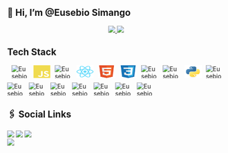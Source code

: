 ## 👋 Hi, I’m @Eusebio Simango


<div align="center">
  <a href="https://github.com/EusebioSimango">
    <img height="180em" src="https://github-readme-stats.vercel.app/api?username=EusebioSimango&show_icons=true&theme=dracula&include_all_commits=true&count_private=true"/>
    <img height="180em" src="https://github-readme-stats.vercel.app/api/top-langs/?username=EusebioSimango&layout=compact&langs_count=7&theme=dracula"/>
  </a>
</div>

## Tech Stack

<div style="display: flex; gap: 10px; flex-wrap: wrap;"><br>
  <img src="https://cdn.jsdelivr.net/gh/devicons/devicon/icons/nodejs/nodejs-original.svg"  height="30" width="40" align="center" alt="Eusebio-NodeJs"/>
  <img align="center" alt="Eusebio-Js" height="30" width="40" src="https://raw.githubusercontent.com/devicons/devicon/master/icons/javascript/javascript-plain.svg"/>
  <img src="https://cdn.jsdelivr.net/gh/devicons/devicon/icons/jquery/jquery-original.svg"  height="30" width="40" align="center" alt="Eusebio-jQuery"/>
  <img align="center" alt="Eusebio-React" height="30" width="40" src="https://raw.githubusercontent.com/devicons/devicon/master/icons/react/react-original.svg"/>
  <img align="center" alt="Eusebio-HTML" height="30" width="40" src="https://raw.githubusercontent.com/devicons/devicon/master/icons/html5/html5-original.svg"/>
  <img align="center" alt="Eusebio-CSS" height="30" width="40" src="https://raw.githubusercontent.com/devicons/devicon/master/icons/css3/css3-original.svg"/>
  <img src="https://cdn.jsdelivr.net/gh/devicons/devicon/icons/sass/sass-original.svg"  height="30" width="40" align="center" alt="Eusebio-Sass"/>
  <img src="https://cdn.jsdelivr.net/gh/devicons/devicon/icons/bootstrap/bootstrap-original.svg"  height="30" width="40" align="center" alt="Eusebio-Bootstrap"/>
  <img align="center" alt="Eusebio-Python" height="30" width="40" src="https://raw.githubusercontent.com/devicons/devicon/master/icons/python/python-original.svg"/>
  <img src="https://cdn.jsdelivr.net/gh/devicons/devicon/icons/django/django-plain.svg"  height="30" width="40" align="center" alt="Eusebio-Django"/>
  <img src="https://cdn.jsdelivr.net/gh/devicons/devicon/icons/linux/linux-original.svg"  height="30" width="40" align="center" alt="Eusebio-Linux"/>
  <img src="https://cdn.jsdelivr.net/gh/devicons/devicon/icons/vscode/vscode-original.svg"  height="30" width="40" align="center" alt="Eusebio-Code"/>
  <img src="https://cdn.jsdelivr.net/gh/devicons/devicon/icons/git/git-original.svg"  height="30" width="40" align="center" alt="Eusebio-Git"/>
  <img src="https://cdn.jsdelivr.net/gh/devicons/devicon/icons/github/github-original.svg"  height="30" width="40" align="center" alt="Eusebio-GitHub"/>
  <img src="https://cdn.jsdelivr.net/gh/devicons/devicon/icons/apache/apache-original.svg"  height="30" width="40" align="center" alt="Eusebio-Apache"/>
  <img src="https://cdn.jsdelivr.net/gh/devicons/devicon/icons/php/php-original.svg"  height="30" width="40" align="center" alt="Eusebio-PHP"/>
  <img src="https://cdn.jsdelivr.net/gh/devicons/devicon/icons/mysql/mysql-original.svg"  height="30" width="40" align="center" alt="Eusebio-MySql"/>
  
  
</div>
  
  ## 🖇️ Social Links
  
  <div>
    <a href="https://instagram.com/eusimangooficial" target="_blank"><img src="https://img.shields.io/badge/-Instagram-%23E4405F?style=for-the-badge&logo=instagram&logoColor=white" target="_blank"></a>
    <a href = "mailto:eusebiosimango14@gmail.com"><img src="https://img.shields.io/badge/-Gmail-%23333?style=for-the-badge&logo=gmail&logoColor=white" target="_blank"></a>
    <a href="https://https://www.linkedin.com/in/eus%C3%A9bio-simango-36b994233/" target="_blank"><img src="https://img.shields.io/badge/-LinkedIn-%230077B5?style=for-the-badge&logo=linkedin&logoColor=white" target="_blank"></a>
  
  
   <!-- ![Snake animation](https://github.com/Eu23b10/Eu23b10/blob/output/github-contribution-grid-snake.svg) -->
  </div>
    <a href="https://www.codewars.com/users/EusebioSimango" target"_blank">
    <img src="https://www.codewars.com/users/EusebioSimango/badges/large/"/>
  </a>

